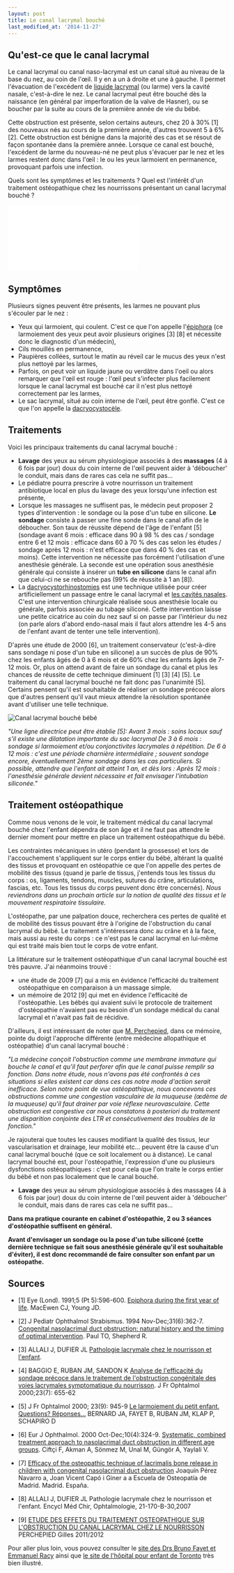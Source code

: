```yaml
---
layout: post
title: Le canal lacrymal bouché
last_modified_at: '2014-11-27'
---
```


## Qu'est-ce que le canal lacrymal

Le canal lacrymal ou canal naso-lacrymal est un canal situé au niveau de la base du nez, au coin de l'œil.
Il y en a un à droite et une à gauche.
Il permet l'évacuation de l'excédent de [liquide lacrymal](http://fr.wikipedia.org/wiki/Liquide_lacrymal) (ou larme) vers la cavité nasale, c'est-à-dire le nez.
Le canal lacrymal peut être bouché dès la naissance (en général par imperforation de la valve de Hasner),
ou se boucher par la suite au cours de la première année de vie du bébé.

Cette obstruction est présente, selon certains auteurs, chez 20 à 30% [1] des nouveaux nés au cours de la première année, d'autres trouvent 5 à 6% [2].
Cette obstruction est bénigne dans la majorité des cas et se résout de façon spontanée dans la première année.
Lorsque ce canal est bouché, l'excédent de larme du nouveau-né ne peut plus s'évacuer par le nez et les larmes restent donc dans l'œil :
le ou les yeux larmoient en permanence, provoquant parfois une infection.

Quels sont les symptômes et les traitements ? Quel est l'intérêt d'un traitement ostéopathique chez les nourrissons présentant un canal lacrymal bouché ?

<div class="responsive-iframe">
  <iframe src="//www.youtube.com/embed/VJo5z11rUYQ" frameborder="0" allowfullscreen></iframe>
</div>

## Symptômes

Plusieurs signes peuvent être présents, les larmes ne pouvant plus s'écouler par le nez :

- Yeux qui larmoient, qui coulent.
  C'est ce que l'on appelle l'[épiphora](http://www.larousse.fr/dictionnaires/francais/%C3%A9piphora/30485) (ce larmoiement des yeux peut avoir plusieurs origines [3] [8] et nécessite donc le diagnostic d'un médecin),
- Cils mouillés en permanence,
- Paupières collées, surtout le matin au réveil car le mucus des yeux n'est plus nettoyé par les larmes,
- Parfois, on peut voir un liquide jaune ou verdâtre dans l'oeil ou alors remarquer que l'œil est rouge : l'œil peut s'infecter plus facilement lorsque le canal lacrymal est bouché car il n'est plus nettoyé correctement par les larmes,
- Le sac lacrymal, situé au coin interne de l'œil, peut être gonflé. C'est ce que l'on appelle la [dacryocystocèle](http://fr.wikipedia.org/wiki/Dacryocystoc%C3%A8le).

## Traitements

Voici les principaux traitements du canal lacrymal bouché :

- **Lavage** des yeux au sérum physiologique associés à des **massages** (4 à 6 fois par jour) doux du coin interne de l'œil peuvent aider à 'déboucher' le conduit,
  mais dans de rares cas cela ne suffit pas...
- Le pédiatre pourra prescrire à votre nourrisson un traitement antibiotique local en plus du lavage des yeux lorsqu'une infection est présente,
- Lorsque les massages ne suffisent pas, le médecin peut proposer 2 types d'intervention : le sondage ou la pose d'un tube en silicone.
  **Le sondage** consiste à passer une fine sonde dans le canal afin de le déboucher.
  Son taux de réussite dépend de l'âge de l'enfant [5]
  (sondage avant 6 mois : efficace dans  90 à 98 % des cas / sondage entre 6 et 12 mois : efficace dans 60 à 70 % des cas selon les études / sondage après 12 mois : n'est efficace que dans 40 % des cas et moins).
  Cette intervention ne nécessite pas forcément l'utilisation d'une anesthésie générale.
  La seconde est une opération sous anesthésie générale qui consiste à insérer un **tube en silicone** dans le canal afin que celui-ci ne se rebouche pas
  (99% de réussite à 1 an [8]).
- La [dacryocystorhinostomies](http://www.voies-lacrymales.com/52+dacryocystorhinostomie-par-voie-externe.html) est une technique utilisée pour créer artificiellement un passage entre le canal lacrymal et [les cavités nasales](http://fr.wikipedia.org/wiki/Cavit%C3%A9_nasale).
  C'est une intervention chirurgicale réalisée sous anesthésie locale ou générale, parfois associée au tubage siliconé.
  Cette intervention laisse une petite cicatrice au coin du nez sauf si on passe par l'intérieur du nez
  (on parle alors d'abord endo-nasal mais il faut alors attendre les 4-5 ans de l'enfant avant de tenter une telle intervention).

D'après une étude de 2000 [6], un traitement conservateur (c'est-à-dire sans sondage ni pose d'un tube en silicone) a un succès de plus de 90% chez les enfants âgés de 0 à 6 mois et de 60% ​​chez les enfants âgés de 7-12 mois.
Or, plus on attend avant de faire un sondage du canal et plus les chances de réussite de cette technique diminuent [1] [3] [4] [5].
Le traitement du canal lacrymal bouché ne fait donc pas l'unanimité [5].
Certains pensent qu'il est souhaitable de réaliser un sondage précoce alors que d'autres pensent qu'il vaut mieux attendre la résolution spontanée avant d'utiliser une telle technique.

![Canal lacrymal bouché bébé](/assets/2014-08-17/Canal-lacrymal-bouche-bebe.png)

*"Une ligne directrice peut être établie [5]:
Avant 3 mois : soins locaux sauf s'il existe une dilatation importante du sac lacrymal
De 3 à 6 mois : sondage si larmoiement et/ou conjonctivites lacrymales à répétition.
De 6 à 12 mois : c'est une période charnière intermédiaire ; souvent sondage encore, éventuellement 2ème sondage dans les cas particuliers. Si possible, attendre que l'enfant ait atteint 1 an, et dès lors :
Après 12 mois : l'anesthésie générale devient nécessaire et fait envisager l'intubation siliconée."*


## Traitement ostéopathique

Comme nous venons de le voir, le traitement médical du canal lacrymal bouché chez l'enfant dépendra de son âge et il ne faut pas attendre le dernier moment pour mettre en place un traitement ostéopathique du bébé. 

Les contraintes mécaniques in utéro (pendant la grossesse) et lors de l'accouchement s'appliquent sur le corps entier du bébé,
altérant la qualité des tissus et provoquant en ostéopathie ce que l'on appelle des pertes de mobilité des tissus
(quand je parle de tissus, j'entends tous les tissus du corps : os, ligaments, tendons, muscles, sutures du crâne, articulations, fascias, etc.
Tous les tissus du corps peuvent donc être concernés).
*Nous reviendrons dans un prochain article sur la notion de qualité des tissus et le mouvement respiratoire tissulaire.*

L'ostéopathe, par une palpation douce, recherchera ces pertes de qualité et de mobilité des tissus pouvant être à l'origine de l'obstruction du canal lacrymal du bébé. 
Le traitement s'intéressera donc au crâne et à la face, mais aussi au reste du corps : ce n'est pas le canal lacrymal en lui-même qui est traité mais bien tout le corps de votre enfant.

La littérature sur le traitement ostéopathique d'un canal lacrymal bouché est très pauvre. J'ai néanmoins trouvé :

- une étude de 2009 [7] qui a mis en évidence l'efficacité du traitement ostéopathique en comparaison à un massage simple.
- un mémoire de 2012 [9] qui met en évidence l'efficacité de l'ostéopathie.
  Les bébés qui avaient suivi le protocole de traitement d'ostéopathie n'avaient pas eu besoin d'un sondage médical du canal lacrymal et n'avait pas fait de récidive.

D'ailleurs, il est intéressant de noter que [M. Perchepied](http://www.bretagne-osteopathie.com/pdf/Memoire_PERCHEPIED_Gilles.pdf), dans ce mémoire, pointe du doigt l'approche différente (entre médecine allopathique et ostéopathie) d'un canal lacrymal bouché :

*"La médecine conçoit l'obstruction comme une membrane immature qui bouche le canal et qu'il faut perforer afin que le canal puisse remplir sa fonction.
Dans notre étude, nous n'avons pas été confrontés à ces situations si elles existent car dans ces cas notre mode d'action serait inefficace.
Selon notre point de vue ostéopathique, nous concevons ces obstructions comme une congestion vasculaire de la muqueuse (œdème de la muqueuse) qu'il faut drainer par voie réflexe neurovasculaire.
Cette obstruction est congestive car nous constatons à posteriori du traitement une disparition conjointe des LTR et consécutivement des troubles de la fonction."*

Je rajouterai que toutes les causes modifiant la qualité des tissus, leur vascularisation et drainage, leur mobilité etc...
peuvent être la cause d'un canal lacrymal bouché (que ce soit localement ou à distance).
Le canal lacrymal bouché est, pour l'ostéopathie, l'expression d'une ou plusieurs dysfonctions ostéopathiques :
c'est pour cela que l'on traite le corps entier du bébé et non pas localement que le canal bouché.


- **Lavage** des yeux au sérum physiologique associés à des massages (4 à 6 fois par jour) doux du coin interne de l'œil peuvent aider à 'déboucher' le conduit, mais dans de rares cas cela ne suffit pas...

**Dans ma pratique courante en cabinet d'ostéopathie, 2 ou 3 séances d'ostéopathie suffisent en général.**

**Avant d'envisager un sondage ou la pose d'un tube siliconé (cette dernière technique se fait sous anesthésie générale qu'il est souhaitable d'éviter),
il est donc recommandé de faire consulter son enfant par un ostéopathe.**

## Sources

- [1] Eye (Lond). 1991;5 (Pt 5):596-600.
  [Epiphora during the first year of life](http://www.nature.com/eye/journal/v5/n5/pdf/eye1991103a.pdf).
  MacEwen CJ, Young JD.

- [2] J Pediatr Ophthalmol Strabismus. 1994 Nov-Dec;31(6):362-7.
  [Congenital nasolacrimal duct obstruction: natural history and the timing of optimal intervention](http://www.ncbi.nlm.nih.gov/pubmed/7714699).
  Paul TO, Shepherd R.

- [3] ALLALI J, DUFIER JL
  [Pathologie lacrymale chez le nourrisson et l'enfant](http://www.em-consulte.com/article/64099/pathologie-lacrymale-chez-le-nourrisson-et-l-enfan).

- [4] BAGGIO E, RUBAN JM, SANDON K
  [Analyse de l'efficacité du sondage précoce dans le traitement de l'obstruction congénitale des voies lacrymales symptomatique du nourrisson](http://www.em-consulte.com/en/article/111439).
  J Fr Ophtalmol 2000;23(7): 655-62

- [5] J Fr Ophtalmol 2000; 23(9): 945-9
  [Le larmoiement du petit enfant. Questions? Réponses...](http://www.em-consulte.com/en/article/111487)
  BERNARD JA, FAYET B, RUBAN JM, KLAP P, SCHAPIRO D

- [6] Eur J Ophthalmol. 2000 Oct-Dec;10(4):324-9.
  [Systematic, combined treatment approach to nasolacrimal duct obstruction in different age groups](http://medlib.yu.ac.kr/eur_j_oph/ejo_pdf/684.pdf).
  Ciftçi F, Akman A, Sönmez M, Unal M, Güngör A, Yaylali V.

- [7] [Efficacy of the osteopathic technique of lacrimalis bone release in children with congenital nasolacrimal duct obstruction](http://zl.elsevier.es/es/revista/osteopatia-cientifica-281/eficacia-tecnica-osteopatica-liberacion-hueso-lagrimal-obstruccion-13146760-originales-2009)
  Joaquín Pérez Navarro a, Joan Vicent Capó i Giner a
  a Escuela de Osteopatía de Madrid. Madrid. España.

- [8] ALLALI J, DUFIER JL
  Pathologie lacrymale chez le nourrisson et l'enfant.
  Encycl Méd Chir, Ophtalmologie, 21-170-B-30,2007

- [9] [ETUDE DES EFFETS DU TRAITEMENT OSTEOPATHIQUE SUR L'OBSTRUCTION DU CANAL LACRYMAL CHEZ LE NOURRISSON](http://www.bretagne-osteopathie.com/pdf/Memoire_PERCHEPIED_Gilles.pdf)
  PERCHEPIED Gilles 2011/2012

Pour aller plus loin, vous pouvez consulter le [site des Drs Bruno Fayet et Emmanuel Racy](http://www.voies-lacrymales.com/62+nourrisson-et-petit-enfant.html)
ainsi que [le site de l'hôpital pour enfant de Toronto](http://www.aboutkidshealth.ca/Fr/HealthAZ/ConditionsandDiseases/EyeDisorders/Pages/Blocked-Tear-Ducts.aspx) très bien illustré.

